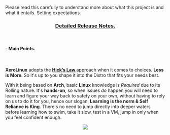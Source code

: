 Please read this carefully to understand more about what this project is and what it entails. Setting expectations.

### <center><a href="https://forum.xerolinux.xyz/thread-4.html" target="_blank">Detailed Release Notes.</a></center>
<br />

#### - Main Points.

<br />

**XeroLinux** adopts the **<a href="https://www.interaction-design.org/literature/article/hick-s-law-making-the-choice-easier-for-users" target="_blank" rel="noreferrer"> Hick’s Law </a>** approach when it comes to choices. **Less is More**. So it's up to you shape it into the Distro that fits your needs best.
<br />

With it being based on **Arch**, basic **Linux** knowledge is *Required* due to its Rolling nature. It's **hands-on**, so when issues *do* happen you will need to learn and figure your way back to safety on your own, without having to rely on us to do it for you, hence our slogan, **Learning is the norm & Self Reliance is King**. There's no need to jump directly into deeper waters before learning how to swim, take it slow, test in a VM, jump in only when you feel confident enough.
<br />
<center> <img src="https://img.shields.io/sourceforge/dw/xerolinux.svg?style=for-the-badge&color=FD729A&labelColor=3A4986"> </center>
